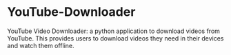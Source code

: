 # YouTube-Downloader
YouTube Video Downloader: a python application to download videos from YouTube. This provides users to 
download videos they need in their devices and watch them offline.
